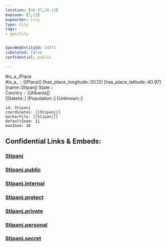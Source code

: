 ```yaml
---
location: [40.97,20.12] 
mapzoom: [7,12] 
mapmarker: city 
type: City
tags:
- geo/City


SpocWebEntityId: 34571
isDeleted: false
confidential: public

---
```

#is_a_/Place  
#is_a_ :: [[Place]] 
[has_place_longitude::20.12] 
[has_place_latitude::40.97] 
[name::Stipanj] 
State ::  
Country :: [[Albania]]  
[StateId::] 
[Population::] 
[Unknown::] 


```leaflet
id: Stipanj
coordinates: [[Stipanj]] 
markerFile: [[Stipanj]] 
defaultZoom: 11 
maxZoom: 18
```


## Confidential Links & Embeds: 

### [Stipanj](/_Standards/Earth/Continent/Europe/Europe~South/Albania/Counties~Albania/Elbasan/City/Stipanj.md) 

### [Stipanj.public](/_public/Earth/Continent/Europe/Europe~South/Albania/Counties~Albania/Elbasan/City/Stipanj.public.md) 

### [Stipanj.internal](/_internal/Earth/Continent/Europe/Europe~South/Albania/Counties~Albania/Elbasan/City/Stipanj.internal.md) 

### [Stipanj.protect](/_protect/Earth/Continent/Europe/Europe~South/Albania/Counties~Albania/Elbasan/City/Stipanj.protect.md) 

### [Stipanj.private](/_private/Earth/Continent/Europe/Europe~South/Albania/Counties~Albania/Elbasan/City/Stipanj.private.md) 

### [Stipanj.personal](/_personal/Earth/Continent/Europe/Europe~South/Albania/Counties~Albania/Elbasan/City/Stipanj.personal.md) 

### [Stipanj.secret](/_secret/Earth/Continent/Europe/Europe~South/Albania/Counties~Albania/Elbasan/City/Stipanj.secret.md)


